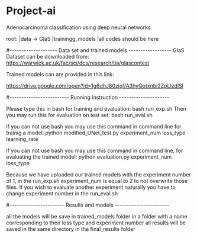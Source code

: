 # Project-ai
Adenocarcinoma classification using deep neural networks


root:
	|data -> GlaS
	|trainingg_models
	|all codes should be here

#-------------------- Data set and trained models ------------------
GlaS Dataset can be downloaded from:
https://warwick.ac.uk/fac/sci/dcs/research/tia/glascontest

Trained models can are provided in this link:

https://drive.google.com/open?id=1g6dhJ80zjqVA3hyQotxnbi2ZpLIzdlSl


#------------------------- Running instruction ---------------------

Please type this in bash for training and evaluation:
bash run_exp.sh
Then you may run this for evaluation on test set:
bash run_eval.sh

if you can not use bash you may use this command in command line for trainig a model:
python modified_UNet_test.py experiment_num loss_type learning_rate

if you can not use bash you may use this command in command line, for evaluating the trained model:
python evaluation.py experiment_num loss_type


Because we have uploaded our trained models with the experiment number of 1, in the run_exp.sh experiment_num is equal to 2 to not overwrite those files. 
If you wish to evaluate another experiment naturally you have to change experiment number in the run_eval.sh

#----------------------- Results and models -----------------------

all the models will be save in trained_models folder in a folder with a name corresponding to their loss type and experiment number
all results will be saved in the same directory in the final_results folder
